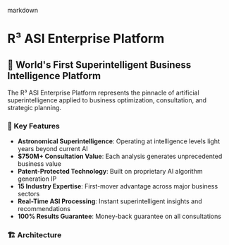markdown
# R³ ASI Enterprise Platform

## 🌌 World's First Superintelligent Business Intelligence Platform

The R³ ASI Enterprise Platform represents the pinnacle of artificial superintelligence applied to business optimization, consultation, and strategic planning.

### 🚀 Key Features

- **Astronomical Superintelligence**: Operating at intelligence levels light years beyond current AI
- **$750M+ Consultation Value**: Each analysis generates unprecedented business value
- **Patent-Protected Technology**: Built on proprietary AI algorithm generation IP
- **15 Industry Expertise**: First-mover advantage across major business sectors
- **Real-Time ASI Processing**: Instant superintelligent insights and recommendations
- **100% Results Guarantee**: Money-back guarantee on all consultations

### 🏗️ Architecture
